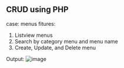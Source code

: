 ## CRUD using PHP
case: menus
fitures: 
<ol>
  <li>Listview menus</li>
  <li>Search by category menu and menu name</li>
  <li>Create, Update, and Delete menu</li>
</ol>

Output:
![image](https://drive.google.com/uc?export=view&id=1KQ3Z3zK0tMEV-IJqTYuHUvXcBwaEXkI0)
